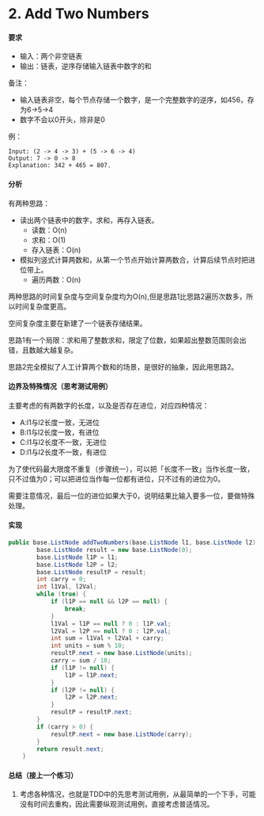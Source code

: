 # 2. Add Two Numbers

#### 要求

- 输入：两个非空链表
- 输出：链表，逆序存储输入链表中数字的和

备注：
- 输入链表非空，每个节点存储一个数字，是一个完整数字的逆序，如456，存为6->5->4
- 数字不会以0开头，除非是0

例：
```
Input: (2 -> 4 -> 3) + (5 -> 6 -> 4)
Output: 7 -> 0 -> 8
Explanation: 342 + 465 = 807.
```

#### 分析

有两种思路：
- 读出两个链表中的数字，求和，再存入链表。
    - 读数：O(n)
    - 求和：O(1)
    - 存入链表：O(n)
- 模拟列竖式计算两数和，从第一个节点开始计算两数合，计算后续节点时把进位带上。
    - 遍历两数：O(n)
    
两种思路的时间复杂度与空间复杂度均为O(n),但是思路1比思路2遍历次数多，所以时间复杂度更高。

空间复杂度主要在新建了一个链表存储结果。

思路1有一个局限：求和用了整数求和，限定了位数，如果超出整数范围则会出错，且数越大越复杂。

思路2完全模拟了人工计算两个数和的场景，是很好的抽象，因此用思路2。

#### 边界及特殊情况（思考测试用例）
主要考虑的有两数字的长度，以及是否存在进位，对应四种情况：
- A:l1与l2长度一致，无进位
- B:l1与l2长度一致，有进位
- C:l1与l2长度不一致，无进位
- D:l1与l2长度不一致，有进位

为了使代码最大限度不重复（步骤统一），可以把「长度不一致」当作长度一致，只不过值为0；可以把进位当作每一位都有进位，只不过有的进位为0。

需要注意情况，最后一位的进位如果大于0，说明结果比输入要多一位，要做特殊处理。
#### 实现

```java
public base.ListNode addTwoNumbers(base.ListNode l1, base.ListNode l2) {
        base.ListNode result = new base.ListNode(0);
        base.ListNode l1P = l1;
        base.ListNode l2P = l2;
        base.ListNode resultP = result;
        int carry = 0;
        int l1Val, l2Val;
        while (true) {
            if (l1P == null && l2P == null) {
                break;
            }
            l1Val = l1P == null ? 0 : l1P.val;
            l2Val = l2P == null ? 0 : l2P.val;
            int sum = l1Val + l2Val + carry;
            int units = sum % 10;
            resultP.next = new base.ListNode(units);
            carry = sum / 10;
            if (l1P != null) {
                l1P = l1P.next;
            }
            if (l2P != null) {
                l2P = l2P.next;
            }
            resultP = resultP.next;
        }
        if (carry > 0) {
            resultP.next = new base.ListNode(carry);
        }
        return result.next;
    }
```

#### 总结（接上一个练习）

1. 考虑各种情况，也就是TDD中的先思考测试用例，从最简单的一个下手，可能没有时间去重构，因此需要纵观测试用例，直接考虑普适情况。